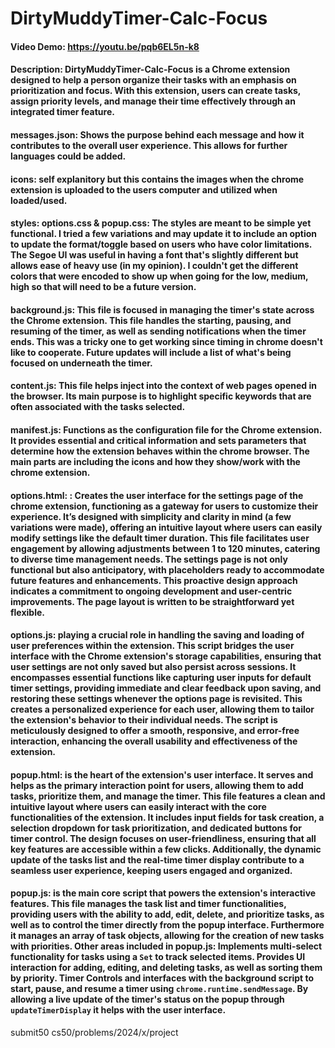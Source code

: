 # DirtyMuddyTimer-Calc-Focus
#### Video Demo: https://youtu.be/pqb6EL5n-k8
#### Description: DirtyMuddyTimer-Calc-Focus is a Chrome extension designed to help a person organize their tasks with an emphasis on prioritization and focus. With this extension, users can create tasks, assign priority levels, and manage their time effectively through an integrated timer feature. 
#### messages.json: Shows the purpose behind each message and how it contributes to the overall user experience. This allows for further languages could be added.
#### icons: self explanitory but this contains the images when the chrome extension is uploaded to the users computer and utilized when loaded/used.
#### styles: options.css & popup.css: The styles are meant to be simple yet functional. I tried a few variations and may update it to include an option to update the format/toggle based on users who have color limitations. The Segoe UI was useful in having a font that's slightly different but allows ease of heavy use (in my opinion). I couldn't get the different colors that were encoded to show up when going for the low, medium, high so that will need to be a future version.
#### background.js: This file is focused in managing the timer's state across the Chrome extension. This file handles the starting, pausing, and resuming of the timer, as well as sending notifications when the timer ends. This was a tricky one to get working since timing in chrome doesn't like to cooperate. Future updates will include a list of what's being focused on underneath the timer.
#### content.js: This file helps inject into the context of web pages opened in the browser. Its main purpose is to highlight specific keywords that are often associated with the tasks selected. 
#### manifest.js: Functions as the configuration file for the Chrome extension. It provides essential and critical information and sets parameters that determine how the extension behaves within the chrome browser. The main parts are including the icons and how they show/work with the chrome extension.
#### options.html: : Creates the user interface for the settings page of the chrome extension, functioning as a gateway for users to customize their experience. It’s designed with simplicity and clarity in mind (a few variations were made), offering an intuitive layout where users can easily modify settings like the default timer duration. This file facilitates user engagement by allowing adjustments between 1 to 120 minutes, catering to diverse time management needs. The settings page is not only functional but also anticipatory, with placeholders ready to accommodate future features and enhancements. This proactive design approach indicates a commitment to ongoing development and user-centric improvements. The page layout is written to be straightforward yet flexible.
#### options.js: playing a crucial role in handling the saving and loading of user preferences within the extension. This script bridges the user interface with the Chrome extension's storage capabilities, ensuring that user settings are not only saved but also persist across sessions. It encompasses essential functions like capturing user inputs for default timer settings, providing immediate and clear feedback upon saving, and restoring these settings whenever the options page is revisited. This creates a personalized experience for each user, allowing them to tailor the extension's behavior to their individual needs. The script is meticulously designed to offer a smooth, responsive, and error-free interaction, enhancing the overall usability and effectiveness of the extension.
#### popup.html:  is the heart of the extension's user interface. It serves and helps as the primary interaction point for users, allowing them to add tasks, prioritize them, and manage the timer. This file features a clean and intuitive layout where users can easily interact with the core functionalities of the extension. It includes input fields for task creation, a selection dropdown for task prioritization, and dedicated buttons for timer control. The design focuses on user-friendliness, ensuring that all key features are accessible within a few clicks. Additionally, the dynamic update of the tasks list and the real-time timer display contribute to a seamless user experience, keeping users engaged and organized.
#### popup.js: is the main core script that powers the extension's interactive features. This file manages the task list and timer functionalities, providing users with the ability to add, edit, delete, and prioritize tasks, as well as to control the timer directly from the popup interface. Furthermore it manages an array of task objects, allowing for the creation of new tasks with priorities. Other areas included in popup.js: Implements multi-select functionality for tasks using a `Set` to track selected items. Provides UI interaction for adding, editing, and deleting tasks, as well as sorting them by priority. Timer Controls and interfaces with the background script to start, pause, and resume a timer using `chrome.runtime.sendMessage`. By allowing a live update of the timer's status on the popup through `updateTimerDisplay` it helps with the user interface.
submit50 cs50/problems/2024/x/project


